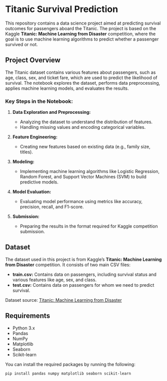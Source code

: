 # Titanic Survival Prediction

This repository contains a data science project aimed at predicting survival outcomes for passengers aboard the Titanic. The project is based on the Kaggle **Titanic: Machine Learning from Disaster** competition, where the goal is to use machine learning algorithms to predict whether a passenger survived or not.

## Project Overview

The Titanic dataset contains various features about passengers, such as age, class, sex, and ticket fare, which are used to predict the likelihood of survival. The notebook explores the dataset, performs data preprocessing, applies machine learning models, and evaluates the results.

### **Key Steps in the Notebook:**
1. **Data Exploration and Preprocessing:**
   - Analyzing the dataset to understand the distribution of features.
   - Handling missing values and encoding categorical variables.
   
2. **Feature Engineering:**
   - Creating new features based on existing data (e.g., family size, titles).
   
3. **Modeling:**
   - Implementing machine learning algorithms like Logistic Regression, Random Forest, and Support Vector Machines (SVM) to build predictive models.
   
4. **Model Evaluation:**
   - Evaluating model performance using metrics like accuracy, precision, recall, and F1-score.
   
5. **Submission:**
   - Preparing the results in the format required for Kaggle competition submission.

## Dataset

The dataset used in this project is from Kaggle’s **Titanic: Machine Learning from Disaster** competition. It consists of two main CSV files:
- **train.csv:** Contains data on passengers, including survival status and various features like age, sex, and class.
- **test.csv:** Contains data on passengers for whom we need to predict survival.

Dataset source: [Titanic: Machine Learning from Disaster](https://www.kaggle.com/c/titanic)

## Requirements

- Python 3.x
- Pandas
- NumPy
- Matplotlib
- Seaborn
- Scikit-learn

You can install the required packages by running the following:
   ```bash 
   pip install pandas numpy matplotlib seaborn scikit-learn
